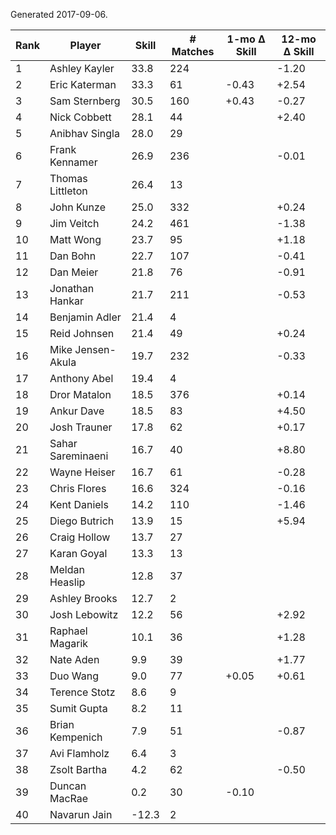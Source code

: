 Generated 2017-09-06.

| Rank | Player            | Skill | # Matches | 1-mo Δ Skill | 12-mo Δ Skill |
|------|-------------------|-------|-----------|--------------|---------------|
|    1 | Ashley Kayler     |  33.8 |       224 |              |         -1.20 |
|    2 | Eric Katerman     |  33.3 |        61 |        -0.43 |         +2.54 |
|    3 | Sam Sternberg     |  30.5 |       160 |        +0.43 |         -0.27 |
|    4 | Nick Cobbett      |  28.1 |        44 |              |         +2.40 |
|    5 | Anibhav Singla    |  28.0 |        29 |              |               |
|    6 | Frank Kennamer    |  26.9 |       236 |              |         -0.01 |
|    7 | Thomas Littleton  |  26.4 |        13 |              |               |
|    8 | John Kunze        |  25.0 |       332 |              |         +0.24 |
|    9 | Jim Veitch        |  24.2 |       461 |              |         -1.38 |
|   10 | Matt Wong         |  23.7 |        95 |              |         +1.18 |
|   11 | Dan Bohn          |  22.7 |       107 |              |         -0.41 |
|   12 | Dan Meier         |  21.8 |        76 |              |         -0.91 |
|   13 | Jonathan Hankar   |  21.7 |       211 |              |         -0.53 |
|   14 | Benjamin Adler    |  21.4 |         4 |              |               |
|   15 | Reid Johnsen      |  21.4 |        49 |              |         +0.24 |
|   16 | Mike Jensen-Akula |  19.7 |       232 |              |         -0.33 |
|   17 | Anthony Abel      |  19.4 |         4 |              |               |
|   18 | Dror Matalon      |  18.5 |       376 |              |         +0.14 |
|   19 | Ankur Dave        |  18.5 |        83 |              |         +4.50 |
|   20 | Josh Trauner      |  17.8 |        62 |              |         +0.17 |
|   21 | Sahar Sareminaeni |  16.7 |        40 |              |         +8.80 |
|   22 | Wayne Heiser      |  16.7 |        61 |              |         -0.28 |
|   23 | Chris Flores      |  16.6 |       324 |              |         -0.16 |
|   24 | Kent Daniels      |  14.2 |       110 |              |         -1.46 |
|   25 | Diego Butrich     |  13.9 |        15 |              |         +5.94 |
|   26 | Craig Hollow      |  13.7 |        27 |              |               |
|   27 | Karan Goyal       |  13.3 |        13 |              |               |
|   28 | Meldan Heaslip    |  12.8 |        37 |              |               |
|   29 | Ashley Brooks     |  12.7 |         2 |              |               |
|   30 | Josh Lebowitz     |  12.2 |        56 |              |         +2.92 |
|   31 | Raphael Magarik   |  10.1 |        36 |              |         +1.28 |
|   32 | Nate Aden         |   9.9 |        39 |              |         +1.77 |
|   33 | Duo Wang          |   9.0 |        77 |        +0.05 |         +0.61 |
|   34 | Terence Stotz     |   8.6 |         9 |              |               |
|   35 | Sumit Gupta       |   8.2 |        11 |              |               |
|   36 | Brian Kempenich   |   7.9 |        51 |              |         -0.87 |
|   37 | Avi Flamholz      |   6.4 |         3 |              |               |
|   38 | Zsolt Bartha      |   4.2 |        62 |              |         -0.50 |
|   39 | Duncan MacRae     |   0.2 |        30 |        -0.10 |               |
|   40 | Navarun Jain      | -12.3 |         2 |              |               |